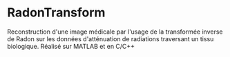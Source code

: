 # RadonTransform
Reconstruction d'une image médicale par l'usage de la transformée inverse de Radon sur les données d'atténuation de radiations traversant un tissu biologique. Réalisé sur MATLAB et en C/C++
